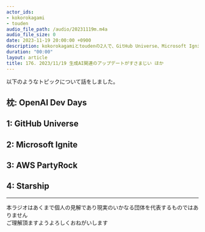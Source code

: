 ```yaml
---
actor_ids:
- kokorokagami
- touden
audio_file_path: /audio/20231119m.m4a
audio_file_size: 0
date: 2023-11-19 20:00:00 +0900
description: kokorokagamiとtoudenの2人で、GitHub Universe、Microsoft Ignite など について話しました。
duration: "00:00"
layout: article
title: 176. 2023/11/19 生成AI関連のアップデートがすさまじい ほか
---
```


以下のようなトピックについて話をしました。


## 枕: OpenAI Dev Days

## 1: GitHub Universe

## 2: Microsoft Ignite

## 3: AWS PartyRock

## 4: Starship

___

本ラジオはあくまで個人の見解であり現実のいかなる団体を代表するものではありません  
ご理解頂ますようよろしくおねがいします  
